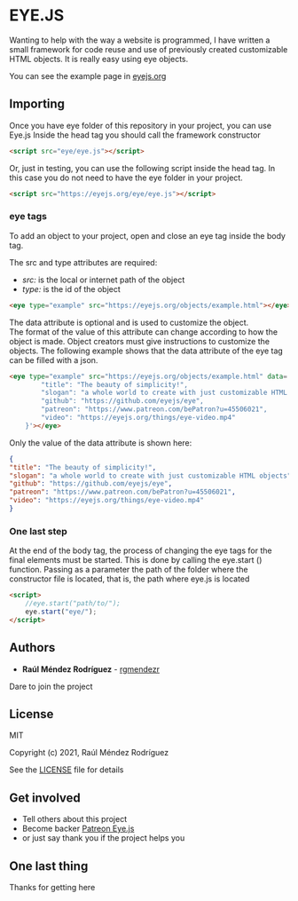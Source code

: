 # EYE.JS

Wanting to help with the way a website is programmed, I have written a small framework for code reuse and use of
previously created customizable HTML objects. It is really easy using eye objects.

You can see the example page in [eyejs.org](https://eyejs.org)


## Importing

Once you have eye folder of this repository in your project, you can use Eye.js 
Inside the head tag you should call the framework constructor

```HTML
<script src="eye/eye.js"></script>
```

Or, just in testing, you can use the following script inside the head tag. 
In this case you do not need to have the eye folder in your project.

```HTML
<script src="https://eyejs.org/eye/eye.js"></script>
```


### eye tags

To add an object to your project, open and close an eye tag inside the body tag.

The src and type attributes are required:
* *src:* is the local or internet path of the object
* *type:* is the id of the object


```HTML
<eye type="example" src="https://eyejs.org/objects/example.html"></eye>
```

The data attribute is optional and is used to customize the object. <br>
The format of the value of this attribute can change according to how the object is made.
Object creators must give instructions to customize the objects.
The following example shows that the data attribute of the eye tag can be filled with a json.

```HTML
<eye type="example" src="https://eyejs.org/objects/example.html" data='{
        "title": "The beauty of simplicity!",
        "slogan": "a whole world to create with just customizable HTML objects",
        "github": "https://github.com/eyejs/eye",
        "patreon": "https://www.patreon.com/bePatron?u=45506021",
        "video": "https://eyejs.org/things/eye-video.mp4"
    }'></eye>
```

Only the value of the data attribute is shown here:

```JSON
{
"title": "The beauty of simplicity!",
"slogan": "a whole world to create with just customizable HTML objects",
"github": "https://github.com/eyejs/eye",
"patreon": "https://www.patreon.com/bePatron?u=45506021",
"video": "https://eyejs.org/things/eye-video.mp4"
}
```


### One last step

At the end of the body tag, the process of changing the eye tags for the final elements must be started.
This is done by calling the eye.start () function.
Passing as a parameter the path of the folder where the constructor file is located, that is, the path where eye.js is located

```HTML
<script>
    //eye.start("path/to/");
    eye.start("eye/");
</script>
```


## Authors

* **Raúl Méndez Rodríguez** - [rgmendezr](https://github.com/rgmendezr)

Dare to join the project


## License

MIT

Copyright (c) 2021, Raúl Méndez Rodríguez

See the [LICENSE](LICENSE) file for details

## Get involved

* Tell others about this project
* Become backer [Patreon Eye.js](https://www.patreon.com/bePatron?u=45506021)
* or just say thank you if the project helps you

## One last thing

Thanks for getting here
